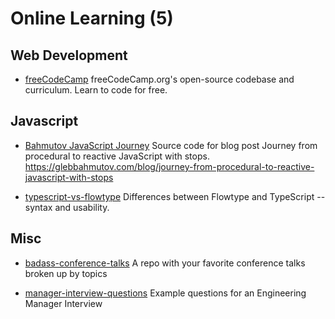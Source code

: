 # Online Learning (5)

## Web Development

- [freeCodeCamp](https://github.com/freeCodeCamp/freeCodeCamp)
  freeCodeCamp.org's open-source codebase and curriculum. Learn to code for free.

## Javascript

- [Bahmutov JavaScript Journey](https://github.com/bahmutov/javascript-journey)
  Source code for blog post Journey from procedural to reactive JavaScript with stops. <https://glebbahmutov.com/blog/journey-from-procedural-to-reactive-javascript-with-stops>

- [typescript-vs-flowtype](https://github.com/niieani/typescript-vs-flowtype)
  Differences between Flowtype and TypeScript -- syntax and usability.

## Misc

- [badass-conference-talks](https://github.com/emmabostian/badass-conference-talks)
  A repo with your favorite conference talks broken up by topics

- [manager-interview-questions](https://github.com/ryanburgess/manager-interview-questions)
  Example questions for an Engineering Manager Interview
